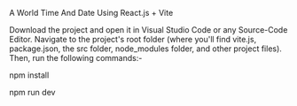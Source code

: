 A World Time And Date Using React.js + Vite

Download the project and open it in Visual Studio Code or any Source-Code Editor. Navigate to the project's root folder (where you'll find vite.js, package.json, the src folder, node_modules folder, and other project files). Then, run the following commands:-

npm install

npm run dev
